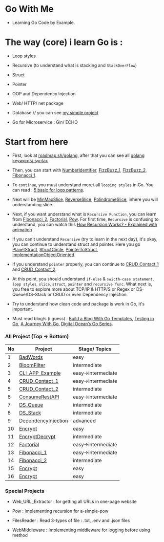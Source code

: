 # Go With Me

- Learning Go Code by Example.

# The way (core) i learn Go is :

- Loop styles

- Recursive (to understand what is stacking and `StackOverFlow`)

- Struct

- Pointer

- OOP and Dependency Injection

- Web/ HTTP/ net package

- Database // you can see [my simple project](https://github.com/Lukmanern/go-supabase)

- Go for Microservice : Gin/ ECHO

# Start from here

- First, look at [roadmap.sh/golang](https://roadmap.sh/golang), after that you can see all [golang keywords/ syntax](https://github.com/Lukmanern/go-with-me/tree/master/GoKeywords)

- Then, you can start with [NumberIdentifier](https://github.com/Lukmanern/go-with-me/tree/master/NumberIdentifier), [FizzBuzz_1](https://github.com/Lukmanern/go-with-me/tree/master/FizzBuzz_1), [FizzBuzz_2](https://github.com/Lukmanern/go-with-me/tree/master/FizzBuzz_2), [Fibonacci_1](https://github.com/Lukmanern/go-with-me/tree/master/Fibonacci_1).

- To `continue`, you must understand more/ all `looping styles` in Go. You can read : [5 basic for loop patterns](https://yourbasic.org/golang/for-loop/).

- Next will be [MinMaxSlice](https://github.com/Lukmanern/go-with-me/tree/master/MinMaxSlice), [ReverseSlice](https://github.com/Lukmanern/go-with-me/tree/master/ReverseSlice), [PolindromeSlice](https://github.com/Lukmanern/go-with-me/tree/master/PolindromeSlice), inhere you will understanding slice.

- Next, if you want understand what is `Recursive Function`, you can learn from [Fibonacci_2](https://github.com/Lukmanern/go-with-me/tree/master/Fibonacci_2), [Factorial](https://github.com/Lukmanern/go-with-me/tree/master/Factorial), [Pow](https://github.com/Lukmanern/go-with-me/tree/master/Pow). For first time, `Recursive` is confusing to understand, you can watch this [How Recursion Works? - Explained with animation](https://www.youtube.com/watch?v=BNeOE1qMyRA&ab_channel=LiveToCode)

- If you can't understand `Recursive` (try to learn in the next day), it's okey, you can continue to understand struct and pointer. Here you go [PlanetStruct](https://github.com/Lukmanern/go-with-me/tree/master/PlanetStruct), [StructCircle](https://github.com/Lukmanern/go-with-me/tree/master/StructCircle), [PointerToStruct](https://github.com/Lukmanern/go-with-me/tree/master/PointerToStruct), [ImplementationObjectOriented](https://github.com/Lukmanern/go-with-me/tree/master/ImplementationObjectOriented).

- If you understand `pointer` properly, you can continue to [CRUD_Contact_1](https://github.com/Lukmanern/go-with-me/tree/master/CRUD_Contact_1) and [CRUD_Contact_2](https://github.com/Lukmanern/go-with-me/tree/master/CRUD_Contact_2).

- At this point, you should understand `if-else` & `swicth-case statement`, `loop styles`, `slice`, `struct`, `pointer` and `recursive func`. What next is, you free to explore more about TCP/IP & HTTP/S or Regex or DS-Queue/DS-Stack or CRUD or even Dependency Injection.

- Try to understand how clean code and package is work in Go, it's important.

- Must read blog/s (i guess) : [Build a Blog With Go Templates](https://blog.jetbrains.com/go/2022/11/08/build-a-blog-with-go-templates/), [Testing in Go](https://blog.jetbrains.com/go/2022/11/22/comprehensive-guide-to-testing-in-go/), [A Journey With Go](https://medium.com/a-journey-with-go), [Digital Ocean’s Go Series](https://www.digitalocean.com/community/tutorial_series/how-to-code-in-go).

### All Project (Top &rarr; Bottom)

| No  | Project                                                                                        | Stage/ Topics          |
| --- | ---------------------------------------------------------------------------------------------- | ---------------------- |
| 1   | [BadWords](https://github.com/Lukmanern/go-with-me/tree/master/BadWords)                       | easy                   |
| 2   | [BloomFilter](https://github.com/Lukmanern/go-with-me/tree/master/BloomFilter)                 | intermediate           |
| 3   | [CLI_APP_Example](https://github.com/Lukmanern/go-with-me/tree/master/CLI_APP_Example)         | easy&rarr;intermediate |
| 4   | [CRUD_Contact_1](https://github.com/Lukmanern/go-with-me/tree/master/CRUD_Contact_1)           | easy&rarr;intermediate |
| 5   | [CRUD_Contact_2](https://github.com/Lukmanern/go-with-me/tree/master/CRUD_Contact_2)           | intermediate           |
| 6   | [ConsumeRestAPI](https://github.com/Lukmanern/go-with-me/tree/master/ConsumeRestAPI)           | easy&rarr;intermediate |
| 7   | [DS_Queue](https://github.com/Lukmanern/go-with-me/tree/master/DS_Queue)                       | intermediate           |
| 8   | [DS_Stack](https://github.com/Lukmanern/go-with-me/tree/master/DS_Stack)                       | intermediate           |
| 9   | [DependencyInjection](https://github.com/Lukmanern/go-with-me/tree/master/DependencyInjection) | advanced               |
| 10  | [Encrypt](https://github.com/Lukmanern/go-with-me/tree/master/Encrypt)                         | easy                   |
| 11  | [EncryptDecrypt](https://github.com/Lukmanern/go-with-me/tree/master/EncryptDecrypt)           | intermediate           |
| 12  | [Factorial](https://github.com/Lukmanern/go-with-me/tree/master/Factorial)                     | easy&rarr;intermediate |
| 13  | [Fibonacci_1](https://github.com/Lukmanern/go-with-me/tree/master/Fibonacci_1)                 | easy&rarr;intermediate |
| 14  | [Fibonacci_2](https://github.com/Lukmanern/go-with-me/tree/master/Fibonacci_2)                 | intermediate           |
| 15  | [Encrypt](https://github.com/Lukmanern/go-with-me/tree/master/Encrypt)                         | easy                   |
| 16  | [Encrypt](https://github.com/Lukmanern/go-with-me/tree/master/Encrypt)                         | easy                   |

### Special Projects

- Web_URL_Extractor : for getting all URLs in one-page website

- Pow : Implementing recursion for a-simple-pow

- FilesReader : Read 3-types of file : .txt, .env and .json files

- WebMiddleware : Implementing middleware for logging before using method
